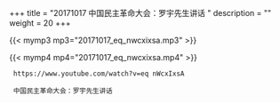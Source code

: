 +++
title = "20171017  中国民主革命大会：罗宇先生讲话 "
description = ""
weight = 20
+++

{{< mymp3 mp3="20171017_eq_nwcxixsa.mp3" >}}

{{< mymp4 mp4="20171017_eq_nwcxixsa.mp4" >}}

     https://www.youtube.com/watch?v=eq nWcxIxsA 
     
     中国民主革命大会：罗宇先生讲话 
